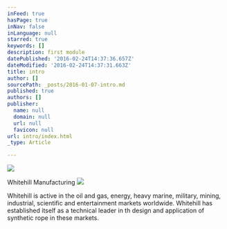 ```yaml
---
inFeed: true
hasPage: true
inNav: false
inLanguage: null
starred: true
keywords: []
description: first module
datePublished: '2016-02-24T14:37:36.657Z'
dateModified: '2016-02-24T14:37:31.663Z'
title: intro
author: []
sourcePath: _posts/2016-01-07-intro.md
published: true
authors: []
publisher:
  name: null
  domain: null
  url: null
  favicon: null
url: intro/index.html
_type: Article

---
```

![](https://the-grid-user-content.s3-us-west-2.amazonaws.com/927f8c9c-75d0-48c8-836a-a6b3f926ace1.jpg)

Whitehill Manufacturing
![](https://the-grid-user-content.s3-us-west-2.amazonaws.com/e428af77-81e0-4035-a034-c427d75cd4f0.jpg)

Whitehill is active in the oil and gas, energy, heavy marine, military, mining, industrial, scientific and entertainment markets worldwide.  Whitehill has established itself as a technical leader in th design and application of synthetic rope in these markets.